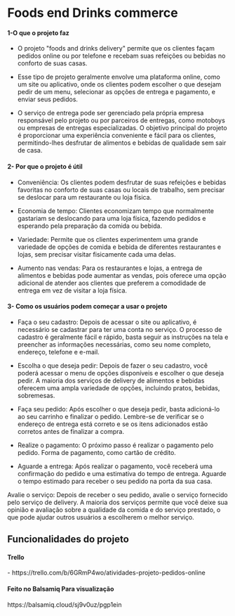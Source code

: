 # Foods end Drinks commerce
   
<h4>1-O que o projeto faz</h4>

- O projeto "foods and drinks delivery" permite que os clientes façam pedidos online ou por telefone e recebam suas refeições ou bebidas no conforto de suas casas.

- Esse tipo de projeto geralmente envolve uma plataforma online, como um site ou aplicativo, onde os clientes podem escolher o que desejam pedir de um menu, selecionar as opções de entrega e pagamento, e enviar seus pedidos.

- O serviço de entrega pode ser gerenciado pela própria empresa responsável pelo projeto ou por parceiros de entregas, como motoboys ou empresas de entregas especializadas. O objetivo principal do projeto é proporcionar uma experiência conveniente e fácil para os clientes, permitindo-lhes desfrutar de alimentos e bebidas de qualidade sem sair de casa.

<h4>2- Por que o projeto é útil</h4>

- Conveniência: Os clientes podem desfrutar de suas refeições e bebidas favoritas no conforto de suas casas ou locais de trabalho, sem precisar se deslocar para um restaurante ou loja física.

- Economia de tempo: Clientes economizam tempo que normalmente gastariam se deslocando para uma loja física, fazendo pedidos e esperando pela preparação da comida ou bebida.

- Variedade: Permite que os clientes experimentem uma grande variedade de opções de comida e bebida de diferentes restaurantes e lojas, sem precisar visitar fisicamente cada uma delas.

- Aumento nas vendas: Para os restaurantes e lojas, a entrega de alimentos e bebidas pode aumentar as vendas, pois oferece uma opção adicional de atender aos clientes que preferem a comodidade de entrega em vez de visitar a loja física.


<h4>3- Como os usuários podem começar a usar o projeto</h4>


- Faça o seu cadastro: Depois de acessar o site ou aplicativo, é necessário se cadastrar para ter uma conta no serviço. O processo de cadastro é geralmente fácil e rápido, basta seguir as instruções na tela e preencher as informações necessárias, como seu nome completo, endereço, telefone e e-mail.

- Escolha o que deseja pedir: Depois de fazer o seu cadastro, você poderá acessar o menu de opções disponíveis e escolher o que deseja pedir. A maioria dos serviços de delivery de alimentos e bebidas oferecem uma ampla variedade de opções, incluindo pratos, bebidas, sobremesas.

- Faça seu pedido: Após escolher o que deseja pedir, basta adicioná-lo ao seu carrinho e finalizar o pedido. Lembre-se de verificar se o endereço de entrega está correto e se os itens adicionados estão corretos antes de finalizar a compra.

- Realize o pagamento: O próximo passo é realizar o pagamento pelo pedido. Forma de pagamento, como cartão de crédito.

- Aguarde a entrega: Após realizar o pagamento, você receberá uma confirmação do pedido e uma estimativa do tempo de entrega. Aguarde o tempo estimado para receber o seu pedido na porta da sua casa.

Avalie o serviço: Depois de receber o seu pedido, avalie o serviço fornecido pelo serviço de delivery. A maioria dos serviços permite que você deixe sua opinião e avaliação sobre a qualidade da comida e do serviço prestado, o que pode ajudar outros usuários a escolherem o melhor serviço.

 <h2>Funcionalidades do projeto </h2> 

<h4>Trello</h4> - https://trello.com/b/6GRmP4wo/atividades-projeto-pedidos-online

<h4>Feito no Balsamiq
Para visualização</h4>
   https://balsamiq.cloud/sj9v0uz/pgp1ein

















